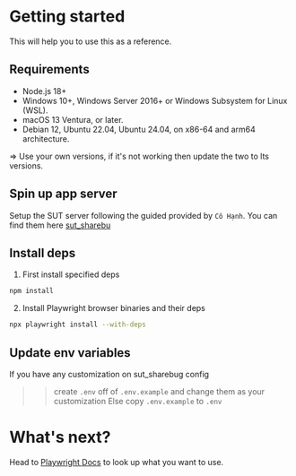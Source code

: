 # Getting started

This will help you to use this as a reference.

## Requirements

- Node.js 18+
- Windows 10+, Windows Server 2016+ or Windows Subsystem for Linux (WSL).
- macOS 13 Ventura, or later.
- Debian 12, Ubuntu 22.04, Ubuntu 24.04, on x86-64 and arm64 architecture.

=> Use your own versions, if it's not working then update the two to lts versions.

## Spin up app server

Setup the SUT server following the guided provided by `Cô Hạnh`. You can find them here [sut_sharebu](https://github.com/ttbhanh/sut-sharebug)

## Install deps

1. First install specified deps

```bash
npm install
```

2. Install Playwright browser binaries and their deps

```bash
npx playwright install --with-deps
```

## Update env variables

If you have any customization on sut_sharebug config

> > create `.env` off of `.env.example` and change them as your customization
> > Else
> > copy `.env.example` to `.env`

# What's next?

Head to [Playwright Docs](https://playwright.dev/docs/intro) to look up what you want to use.

